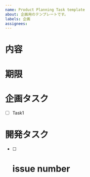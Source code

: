 ```yaml
---
name: Product Planning Task template
about: 企画用のテンプレートです。
labels: 企画
assignees: 
---
```

# 内容
# 期限
# 企画タスク
- [ ] Task1
# 開発タスク
<!-- 開発側のissue番号を記載 -->
- [ ] # issue number
